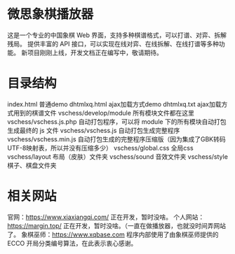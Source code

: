 # 微思象棋播放器
这是一个专业的中国象棋 Web 界面，支持多种棋谱格式，可以打谱、对弈、拆解残局。
提供丰富的 API 接口，可以实现在线对弈、在线拆解、在线打谱等多种功能。
新项目刚刚上线，开发文档正在编写中，敬请期待。

# 目录结构
index.html 普通demo
dhtmlxq.html ajax加载方式demo
dhtmlxq.txt ajax加载方式用到的棋谱文件
vschess/develop/module 所有模块文件都在这里
vschess/vschess.js.php 自动打包程序，可以将 module 下的所有模块自动打包生成最终的 js 文件
vschess/vschess.js 自动打包生成完整程序
vschess/vschess.min.js 自动打包生成的完整程序压缩版（因为集成了GBK转码UTF-8映射表，所以并没有压缩多少）
vschess/global.css 全局css
vschess/layout 布局（皮肤）文件夹
vschess/sound 音效文件夹
vschess/style 棋子、棋盘文件夹

# 相关网站
官网：https://www.xiaxiangqi.com/ 正在开发，暂时没啥。
个人网站：https://margin.top/ 正在开发，暂时没啥。（一直在做播放器，也就没时间弄网站了。
象棋巫师：https://www.xqbase.com 程序内部使用了由象棋巫师提供的 ECCO 开局分类编号算法，在此表示衷心感谢。
